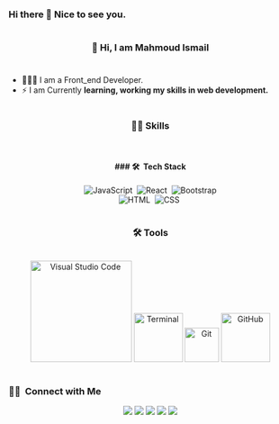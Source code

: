 ### Hi there 👋 Nice to see you.


#

<div align="center">

<h3 align="center">
  👋 Hi, I am Mahmoud Ismail
</h3>
</div>

#

  - 👨🏽‍💻 I am a Front_end Developer.
  - ⚡ I am Currently **learning, working my skills in web development.**
   

#


<h3 align="center">
  👨‍💻 Skills
</h3>

<br/>

<div align="center">
  <h4>
  ### 🛠 &nbsp;Tech Stack
    </h4>


![JavaScript](https://img.shields.io/badge/-JavaScript-05122A?style=flat&logo=javascript)&nbsp;
![React](https://img.shields.io/badge/-React-05122A?style=flat&logo=react)&nbsp;
![Bootstrap](https://img.shields.io/badge/-Bootstrap-05122A?style=flat&logo=bootstrap&logoColor=563D7C)\
![HTML](https://img.shields.io/badge/-HTML-05122A?style=flat&logo=HTML5)&nbsp;
![CSS](https://img.shields.io/badge/-CSS-05122A?style=flat&logo=CSS3&logoColor=1572B6)&nbsp;
</div>


#




<h3 align="center">
  🛠️ Tools
</h3>

<br/>

<div align="center">
  <img alt="Visual Studio Code" width="180px" src="https://img.shields.io/badge/Visual_Studio_Code-0078D4?style=for-the-badge&logo=visual%20studio%20code&logoColor=white" />
  <img alt="Terminal" width="87px" src="https://img.shields.io/badge/Terminal-100000?style=for-the-badge" />
  <img alt="Git" width="61px" src="https://img.shields.io/badge/Git-F05032?style=for-the-badge&logo=git&logoColor=white" />
  <img alt="GitHub" width="87px" src="https://img.shields.io/badge/GitHub-100000?style=for-the-badge&logo=github&logoColor=white" />
</div>
        
#


### 🤝🏻 &nbsp;Connect with Me

<p align="center">
<a href="https://mahmoud-ismail-portfolio.netlify.app/"><img src="https://img.shields.io/badge/-adityavsingh.com-3423A6?style=flat&logo=Google-Chrome&logoColor=white"/></a>
<a href="https://www.linkedin.com/in/mahmoud-ali-28417022a/"><img src="https://img.shields.io/badge/-Aditya%20Vikram%20Singh-0077B5?style=flat&logo=Linkedin&logoColor=white"/></a>
<a href="mahmoudismail05055@gmail.com"><img src="https://img.shields.io/badge/-avsingh@umass.edu-D14836?style=flat&logo=Gmail&logoColor=white"/></a>
<a href="https://www.instagram.com/smyl_mhmwd/"><img src="https://img.shields.io/badge/-@adityavs__-E4405F?style=flat&logo=Instagram&logoColor=white"/></a>
  <a href="https://www.facebook.com/profile.php?id=100009529296786"><img src="https://img.shields.io/badge/-@AVS1508-1877F2?style=flat&logo=Facebook&logoColor=white"/></a>
</p>
